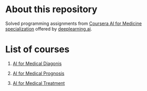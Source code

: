 # About this repository

Solved programming assignments from [Coursera AI for Medicine specialization](https://www.coursera.org/specializations/ai-for-medicine) offered by [deeplearning.ai](https://www.deeplearning.ai/).

# List of courses

1. [AI for Medical Diagonis](./course-01-ai-for-medical-diagnosis/)

2. [AI for Medical Prognosis](./course-01-ai-for-medical-prognosis/)

3. [AI for Medical Treatment](./course-01-ai-for-medical-treatment/)